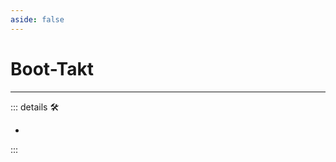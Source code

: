 ```yaml
---
aside: false
---
```

# Boot-Takt

---

<!-- =================================================== -->
<!-- =================================================== -->
<!-- =================================================== -->
<!-- =================================================== -->
<!-- =================================================== -->
::: details 🛠

-

:::

